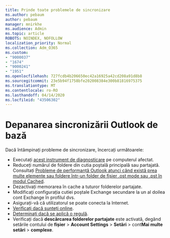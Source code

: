 ```yaml
---
title: Prinde toate problemele de sincronizare
ms.author: pebaum
author: pebaum
manager: mnirkhe
ms.audience: Admin
ms.topic: article
ROBOTS: NOINDEX, NOFOLLOW
localization_priority: Normal
ms.collection: Adm_O365
ms.custom:
- "9000037"
- "1674"
- "9000241"
- "1951"
ms.openlocfilehash: 727fcdb4b206650ec42a16925a42cd208a91d8b8
ms.sourcegitcommit: 23e5b94f1758bfe202008384e300b81816975375
ms.translationtype: MT
ms.contentlocale: ro-RO
ms.lasthandoff: 04/14/2020
ms.locfileid: "43506302"
---
```

# <a name="basic-outlook-sync-troubleshooting"></a>Depanarea sincronizării Outlook de bază

Dacă întâmpinați probleme de sincronizare, încercați următoarele:

- Executați [acest instrument de diagnosticare](https://aka.ms/sara-outlooksendreceive) pe computerul afectat.
- Reduceți numărul de foldere din cutia poștală principală sau partajată. Consultați [Probleme de performanță Outlook atunci când există prea multe elemente sau foldere într-un folder de fișier .ost mode sau .pst în modul Cached](https://support.microsoft.com/help/2768656/outlook-performance-issues-when-there-are-too-many-items-or-folders-in).
- Dezactivați memorarea în cache a tuturor folderelor partajate.
- Modificați configurația cutiei poștale Exchange secundare la un al doilea cont Exchange în profilul dvs.
- Asigurați-vă că utilizatorul se poate conecta la Internet. 
- [Verificați dacă sunteți online](https://support.office.com/article/2460e4a8-16c7-47fc-b204-b1549275aac9).
- [Determinați dacă se aplică o regulă](https://support.office.com/article/C24F5DEA-9465-4DF4-AD17-A50704D66C59).
- Verificați dacă **descărcarea folderelor partajate** este activată, degând setările contului de **fișier** > **Account Settings** > **Setări** > cont**Mai multe setări** > **complexe**.
